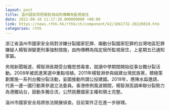 ```yaml
---
layout: post
title: 溫州國安局把楊智淵由拘傳轉為監視居住
date: 2022-08-10 11:17:28.000000000 +08:00
link: https://news.rthk.hk/rthk/ch/component/k2/1661732-20220810.htm
categories: rthk
---
```


浙江省溫州市國家安全局對涉嫌分裂國家犯罪、煽動分裂國家犯罪的台灣地區犯罪嫌疑人楊智淵變更刑事強制措施，由拘傳轉為指定居所監視居住，上星期五已通知家屬。

央視新聞報道，楊智淵長期受台獨思想毒害，就讀中學期間開始從事台獨分裂活動。2008年被民進黨選中重點培植。2011年楊智淵參與組建台灣民族黨，積極策劃實施一系列台獨分裂活動，妄圖推動所謂公投建國。2019年，應陳水扁邀請，代表一邊一國行動黨參選立法委員。香港修例風波期間，楊智淵高調串聯分裂勢力為港獨站台，鼓動多獨合流，公然挑釁國家主權和領土完整。

溫州市國家安全局將依法開展偵查。目前案件正在進一步辦理。
